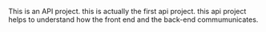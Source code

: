 This is an API project.
this is actually the first api project.
this api project helps to understand how the front end and the back-end commumunicates.
